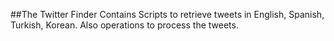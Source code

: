 ##The Twitter Finder
Contains Scripts to retrieve tweets in English, Spanish, Turkish, Korean.
Also operations to process the tweets.
